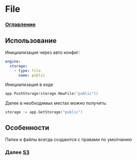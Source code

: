 # File

### [Оглавление](./index.md)

## Использование

Инициализация через авто конфиг:

```yaml
engine:
  storage:
    - type: file
      name: public
```

Инициализация в коде

```go
app.PushStorage(storage.NewFile("public"))
```

Далее в необходимых местах можно получить:

```go
storage := app.GetStorage("public")
```

## Особенности

Папки и файлы всегда создаются с правами по умолчанию

### Далее [S3](./storage-s3.md)
